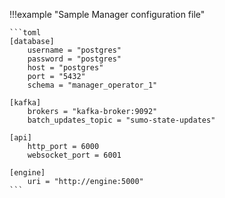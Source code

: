 !!!example "Sample Manager configuration file"

    ```toml
    [database]
        username = "postgres"
        password = "postgres"
        host = "postgres"
        port = "5432"
        schema = "manager_operator_1"

    [kafka]
        brokers = "kafka-broker:9092"
        batch_updates_topic = "sumo-state-updates"

    [api]
        http_port = 6000
        websocket_port = 6001

    [engine]
        uri = "http://engine:5000"
    ```
